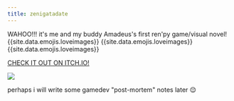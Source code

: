 ```yaml
---
title: zenigatadate
---
```


WAHOO!!! it's me and my buddy Amadeus's first ren'py game/visual novel! {{site.data.emojis.loveimages}} {{site.data.emojis.loveimages}} {{site.data.emojis.loveimages}}

[CHECK IT OUT ON ITCH.IO!](https://zorionbbq.itch.io/zenigatadate)

![](https://img.itch.zone/aW1hZ2UvMzQwOTU0MC8yMDk0NzE3OC5wbmc=/original/%2FyGTAY.png)

perhaps i will write some gamedev "post-mortem" notes later 😌

